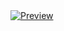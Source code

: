 <a href="https://anasyakubu.vercel.app" target="_blank">
<img src="https://firebasestorage.googleapis.com/v0/b/first-crud-f85ea.appspot.com/o/anasyakubu-cms-images%2F3f136a91-f4d7-4717-adc0-8f76b4e4ab3d?alt=media&token=d6bd89ba-d81c-4c27-a5e5-2c2d2d2251db" alt="Preview">
</a>
